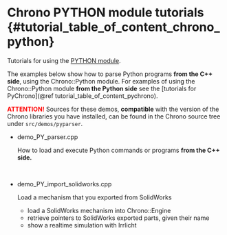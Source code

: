 Chrono PYTHON module tutorials   {#tutorial_table_of_content_chrono_python}
================================

Tutorials for using the [PYTHON module](group__python__module.html).

The examples below show how to parse Python programs **from the C++ side**, using the Chrono::Python module.
For examples of using the Chrono::Python module **from the Python side** see the 
[tutorials for PyChrono](@ref tutorial_table_of_content_pychrono).

<span style="color:red;font-weight:bold">ATTENTION!</span> Sources for these demos, **compatible** with the version of the Chrono libraries you have installed, can be found in the Chrono source tree under `src/demos/pyparser`.


- demo_PY_parser.cpp

	How to load and execute Python commands or programs **from the C++ side.**

<br>

- demo_PY_import_solidworks.cpp

	Load a mechanism that you exported from SolidWorks
  	- load a SolidWorks mechanism into Chrono::Engine
	- retrieve pointers to SolidWorks exported parts, given their name
	- show a realtime simulation with Irrlicht 

<br>
